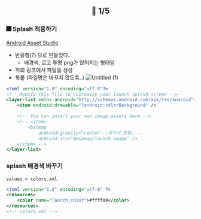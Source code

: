 ## <p align="center">📆 1/5</p>

### 🎆 Splash 적용하기

[Android Asset Studio](https://romannurik.github.io/AndroidAssetStudio)

- 반응형(?) 으로 만들었다.
  - 배경색, 로고 투명 png가 얹어지는 형태임
- 위의 링크에서 파일을 생성
- 복붙 (파일명은 바꾸지 않도록..)
  ![Untitled (1)](https://github.com/Dabnii/Dabnii.github.io/assets/110847597/48b4476b-9b9e-4b0b-bf4e-ddcf7396d963)

```xml
<?xml version="1.0" encoding="utf-8"?>
<!-- Modify this file to customize your launch splash screen -->
<layer-list xmlns:android="http://schemas.android.com/apk/res/android">
    <item android:drawable="?android:colorBackground" />

    <!-- You can insert your own image assets here -->
    <!-- <item>
        <bitmap
            android:gravity="center" :여기서 안됨....
            android:src="@mipmap/launch_image" />
    </item> -->
</layer-list>
```

### splash 배경색 바꾸기

`values > colors.xml`

```xml
<?xml version="1.0" encoding="utf-8" ?>
<resources>
    <color name="launch_color">#ffff00</color>
</resources>
<!-- colors.xml -->
```

